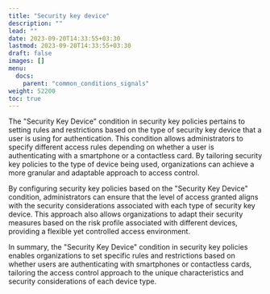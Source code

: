 ```yaml
---
title: "Security key device"
description: ""
lead: ""
date: 2023-09-20T14:33:55+03:30
lastmod: 2023-09-20T14:33:55+03:30
draft: false
images: []
menu:
  docs:
    parent: "common_conditions_signals"
weight: 52200
toc: true
---
```


The "Security Key Device" condition in security key policies pertains to setting rules and restrictions based on the type of security key device that a user is using for authentication. This condition allows administrators to specify different access rules depending on whether a user is authenticating with a smartphone or a contactless card. By tailoring security key policies to the type of device being used, organizations can achieve a more granular and adaptable approach to access control.

By configuring security key policies based on the "Security Key Device" condition, administrators can ensure that the level of access granted aligns with the security considerations associated with each type of security key device. This approach also allows organizations to adapt their security measures based on the risk profile associated with different devices, providing a flexible yet controlled access environment.

In summary, the "Security Key Device" condition in security key policies enables organizations to set specific rules and restrictions based on whether users are authenticating with smartphones or contactless cards, tailoring the access control approach to the unique characteristics and security considerations of each device type.
